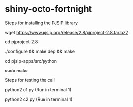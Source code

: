 # shiny-octo-fortnight

Steps for installing the PJSIP library

wget https://www.pjsip.org/release/2.8/pjproject-2.8.tar.bz2

cd pjproject-2.8

./configure && make dep && make

cd pjsip-apps/src/python

sudo make



Steps for testing the call 

python2 c1.py (Run in terminal 1)

python2 c2.py (Run in terminal 1)



